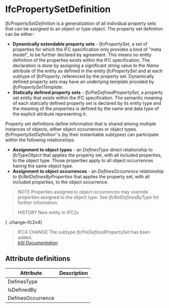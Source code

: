 IfcPropertySetDefinition
========================
_IfcPropertySetDefinition_ is a generalization of all individual property sets
that can be assigned to an object or type object. The property set definition
can be either:  
  
* **Dynamically extendable property sets** - _IfcPropertySet_, a set of properties for which the IFC specification only provides a kind of "meta model", to be further declared by agreement. This means no entity definition of the properties exists within the IFC specification. The declaration is done by assigning a significant string value to the _Name_ attribute of the entity as defined in the entity _IfcPropertySet_ and at each subtype of _IfcProperty_, referenced by the property set. Dynamically defined property sets may have an underlying template provided by _IfcPropertySetTemplate_.  
* **Statically defined property sets** - _IfcPreDefinedPropertySet_, a property set entity that exists within the IFC specification. The semantic meaning of each statically defined property set is declared by its entity type and the meaning of the properties is defined by the name and data type of the explicit attribute representing it.  
  
Property set definitions define information that is shared among multiple
instances of objects, either object occurrences or object types.
_IfcPropertySetDefinition_''s (by their instantiable subtypes) can participate
within the following relationships:  
  
* **Assignment to object types** - an _DefinesType_ direct relationship to _IfcTypeObject_ that applies the property set, with all included properties, to the object type. Those properties apply to all object occurrences having the same object type.  
* **Assignment to object occurrences** - an _DefinesOccurrence_ relationship to _IfcRelDefinesByProperties_ that applies the property set, with all included properties, to the object occurrence.  
  
> NOTE  Properties assigned to object occurrences may override properties
> assigned to the object type. See _IfcRelDefinesByType_ for further
> information.  
  
> HISTORY  New entity in IFC2x  
  
{ .change-ifc2x4}  
> IFC4 CHANGE  The subtype _IfcPreDefinedPropertySet_ has been added.  
[ _bSI
Documentation_](https://standards.buildingsmart.org/IFC/DEV/IFC4_2/FINAL/HTML/schema/ifckernel/lexical/ifcpropertysetdefinition.htm)


Attribute definitions
---------------------
| Attribute         | Description   |
|-------------------|---------------|
| DefinesType       |               |
| IsDefinedBy       |               |
| DefinesOccurrence |               |

